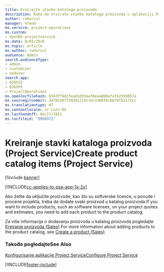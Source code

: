 ```yaml
---
title: Kreirajte stavke kataloga proizvoda
description: Kako da kreirate stavke kataloga proizvoda u aplikaciji Project Service
author: ruhercul
manager: kfend
ms.service: project-operations
ms.custom:
- dyn365-projectservice
ms.date: 8/03/2018
ms.topic: article
ms.author: ruhercul
audience: Admin
search.audienceType:
- admin
- customizer
- enduser
search.app:
- D365CE
- D365PS
- ProjectOperations
ms.openlocfilehash: 6343ff4dcfeae5d53eaf8eaa860afaf42559857a
ms.sourcegitcommit: 3d78338773929121d17ec3386f6cb67bfb2272cc
ms.translationtype: HT
ms.contentlocale: sr-Latn-RS
ms.lasthandoff: 04/27/2021
ms.locfileid: "5950371"
---
```

# <a name="create-product-catalog-items-project-service"></a><span data-ttu-id="5fbc2-103">Kreiranje stavki kataloga proizvoda (Project Service)</span><span class="sxs-lookup"><span data-stu-id="5fbc2-103">Create product catalog items (Project Service)</span></span>

[!include [banner](../includes/psa-now-project-operations.md)]

[!INCLUDE[cc-applies-to-psa-app-1x-2x](../includes/cc-applies-to-psa-app-1x-2x.md)]

<span data-ttu-id="5fbc2-104">Ako želite da uključite proizvode, kao što su softverske licence, u ponude i procene projekta, treba da dodate svaki proizvod u katalog proizvoda.</span><span class="sxs-lookup"><span data-stu-id="5fbc2-104">If you want to include products, such as software licenses, on your project quotes and estimates, you need to add each product to the product catalog.</span></span>  
  
 <span data-ttu-id="5fbc2-105">Za više informacija o dodavanju proizvoda u katalog proizvoda pogledajte [Kreiranje proizvoda (Sales)](/dynamics365/sales-enterprise/create-product-sales).</span><span class="sxs-lookup"><span data-stu-id="5fbc2-105">For more information about adding products to the product catalog, see [Create a product (Sales)](/dynamics365/sales-enterprise/create-product-sales).</span></span>  
  
### <a name="see-also"></a><span data-ttu-id="5fbc2-106">Takođe pogledajte</span><span class="sxs-lookup"><span data-stu-id="5fbc2-106">See Also</span></span>  
 [<span data-ttu-id="5fbc2-107">Konfigurisanje aplikacije Project Service</span><span class="sxs-lookup"><span data-stu-id="5fbc2-107">Configure Project Service</span></span>](../psa/configure.md)


[!INCLUDE[footer-include](../includes/footer-banner.md)]